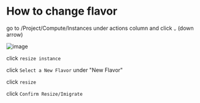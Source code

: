 # How to change flavor

go to /Project/Compute/Instances under actions column and click `⌄` (down arrow)

![image](https://github.com/Alex0424/OpenStack/assets/33380655/8e6ead9d-3b01-42cc-8f5a-f055ab26d406)

click `resize instance` 

click `Select a New Flavor` under "New Flavor" 

click `resize`

click `Confirm Resize/Imigrate`
